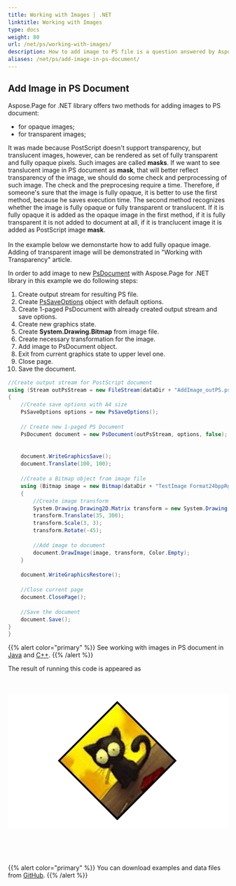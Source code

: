 ```yaml
---
title: Working with Images | .NET
linktitle: Working with Images
type: docs
weight: 80
url: /net/ps/working-with-images/
description: How to add image to PS file is a question answered by Aspose.Page API solution.  See how to use the functionality in .NET
aliases: /net/ps/add-image-in-ps-document/
---
```


## **Add Image in PS Document**

Aspose.Page for .NET library offers two methods for adding images to PS document:
- for opaque images;
- for transparent images;

It was made because PostScript doesn't support transparency, but translucent images, however, can be rendered as set of fully transparent and fully opaque pixels.
Such images are called **masks**. If we want to see translucent image in PS document as **mask**, that will better reflect transparency of the image, we should do some check and perprocessing of such image.
The check and the preprocesing require a time. Therefore, if someone's sure that the image is fully opaque, it is better to use the first method, because he saves execution time.
The second method recognizes whether the image is fully opaque or fully transparent or translucent. If it is fully opaque it is added as the opaque image in the first method,
if it is fully transparent it is not added to document at all, if it is tranclucent image it is added as PostScript image **mask**.
<br>
<br>
In the example below we demonstarte how to add fully opaque image. Adding of transparent image will be demonstrated in "Working with Transparency" article.
<br>

In order to add image to new [PsDocument](https://reference.aspose.com/page/net/aspose.page.eps/psdocument/) with Aspose.Page for .NET library in this example we do following steps:
1. Create output stream for resulting PS file.
2. Create [PsSaveOptions](https://reference.aspose.com/page/net/aspose.page.eps.device/pssaveoptions/) object with default options.
3. Create 1-paged PsDocument with already created output stream and save options.
4. Create new graphics state.
5. Create **System.Drawing.Bitmap** from image file.
6. Create necessary transformation for the image.
7. Add image to PsDocument object.
9. Exit from current graphics state to upper level one.
10. Close page.
11. Save the document.

```C#
//Create output stream for PostScript document
using (Stream outPsStream = new FileStream(dataDir + "AddImage_outPS.ps", FileMode.Create))
{
    //Create save options with A4 size
    PsSaveOptions options = new PsSaveOptions();

    // Create new 1-paged PS Document
    PsDocument document = new PsDocument(outPsStream, options, false);

    
    document.WriteGraphicsSave();
    document.Translate(100, 100);

    //Create a Bitmap object from image file
    using (Bitmap image = new Bitmap(dataDir + "TestImage Format24bppRgb.jpg"))
    {
        //Create image transform
        System.Drawing.Drawing2D.Matrix transform = new System.Drawing.Drawing2D.Matrix();
        transform.Translate(35, 300);
        transform.Scale(3, 3);
        transform.Rotate(-45);

        //Add image to document
        document.DrawImage(image, transform, Color.Empty);
    }

    document.WriteGraphicsRestore();

    //Close current page
    document.ClosePage();

    //Save the document
    document.Save();
}
}
```
{{% alert color="primary" %}}
See working with images in PS document in [Java](/page/java/ps/working-with-images/) and [C++](/page/cpp/ps/working-with-images/).
{{% /alert %}}

The result of running this code is appeared as
</br></br></br>
<p align="center">
	<img src="AddImage_outPS.png">
</p>
</br></br></br>

{{% alert color="primary" %}}
You can download examples and data files from [GitHub](https://github.com/aspose-page/Aspose.Page-for-.NET). {{% /alert %}} 

